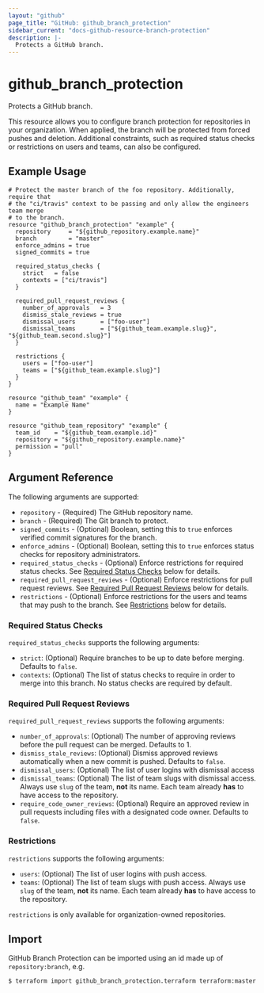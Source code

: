 ```yaml
---
layout: "github"
page_title: "GitHub: github_branch_protection"
sidebar_current: "docs-github-resource-branch-protection"
description: |-
  Protects a GitHub branch.
---
```


# github\_branch\_protection

Protects a GitHub branch.

This resource allows you to configure branch protection for repositories in your organization. When applied, the branch will be protected from forced pushes and deletion. Additional constraints, such as required status checks or restrictions on users and teams, can also be configured.

## Example Usage

```hcl
# Protect the master branch of the foo repository. Additionally, require that
# the "ci/travis" context to be passing and only allow the engineers team merge
# to the branch.
resource "github_branch_protection" "example" {
  repository     = "${github_repository.example.name}"
  branch         = "master"
  enforce_admins = true
  signed_commits = true

  required_status_checks {
    strict   = false
    contexts = ["ci/travis"]
  }

  required_pull_request_reviews {
    number_of_approvals   = 3
    dismiss_stale_reviews = true
    dismissal_users       = ["foo-user"]
    dismissal_teams       = ["${github_team.example.slug}", "${github_team.second.slug}"]
  }

  restrictions {
    users = ["foo-user"]
    teams = ["${github_team.example.slug}"]
  }
}

resource "github_team" "example" {
  name = "Example Name"
}

resource "github_team_repository" "example" {
  team_id    = "${github_team.example.id}"
  repository = "${github_repository.example.name}"
  permission = "pull"
}
```

## Argument Reference

The following arguments are supported:

* `repository` - (Required) The GitHub repository name.
* `branch` - (Required) The Git branch to protect.
* `signed_commits` - (Optional) Boolean, setting this to `true` enforces verified commit signatures for the branch.
* `enforce_admins` - (Optional) Boolean, setting this to `true` enforces status checks for repository administrators.
* `required_status_checks` - (Optional) Enforce restrictions for required status checks. See [Required Status Checks](#required-status-checks) below for details.
* `required_pull_request_reviews` - (Optional) Enforce restrictions for pull request reviews. See [Required Pull Request Reviews](#required-pull-request-reviews) below for details.
* `restrictions` - (Optional) Enforce restrictions for the users and teams that may push to the branch. See [Restrictions](#restrictions) below for details.

### Required Status Checks

`required_status_checks` supports the following arguments:

* `strict`: (Optional) Require branches to be up to date before merging. Defaults to `false`.
* `contexts`: (Optional) The list of status checks to require in order to merge into this branch. No status checks are required by default.

### Required Pull Request Reviews

`required_pull_request_reviews` supports the following arguments:

* `number_of_approvals`: (Optional) The number of approving reviews before the pull request can be merged. Defaults to 1.
* `dismiss_stale_reviews`: (Optional) Dismiss approved reviews automatically when a new commit is pushed. Defaults to `false`.
* `dismissal_users`: (Optional) The list of user logins with dismissal access
* `dismissal_teams`: (Optional) The list of team slugs with dismissal access.
  Always use `slug` of the team, **not** its name. Each team already **has** to have access to the repository.
* `require_code_owner_reviews`: (Optional) Require an approved review in pull requests including files with a designated code owner. Defaults to `false`.

### Restrictions

`restrictions` supports the following arguments:

* `users`: (Optional) The list of user logins with push access.
* `teams`: (Optional) The list of team slugs with push access.
  Always use `slug` of the team, **not** its name. Each team already **has** to have access to the repository.

`restrictions` is only available for organization-owned repositories.

## Import

GitHub Branch Protection can be imported using an id made up of `repository:branch`, e.g.

```
$ terraform import github_branch_protection.terraform terraform:master
```
